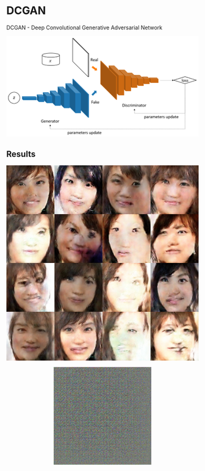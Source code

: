 # DCGAN

DCGAN - Deep Convolutional Generative Adversarial Network

<img src="dcgan.png">

## Results

<p align="center">
  <img src="dcgan_image.png", width=512, height=512>
</p>

<p align="center">
  <img src="dcgan.gif">
</p>
